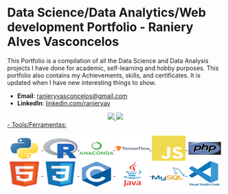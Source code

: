 # Data Science/Data Analytics/Web development Portfolio - Raniery Alves Vasconcelos
This Portfolio is a compilation of all the Data Science and Data Analysis projects I have done for academic, self-learning and hobby purposes. This portfolio also contains my Achievements, skills, and certificates. It is updated when I have new interesting things to show.

- **Email**: [ranieryvasconcelos@gmail.com](ranieryvasconcelos@gmail.com)
- **LinkedIn**: [linkedin.com/ranieryav](https://www.linkedin.com/in/ranieryav/)

<div align="center">
  <a href="https://github.com/RanieryAV">
  <img height="180em" src="https://github-readme-stats.vercel.app/api?username=RanieryAV&show_icons=true&theme=dracula&include_all_commits=true&count_private=true"/>
  <img height="180em" src="https://github-readme-stats.vercel.app/api/top-langs/?username=RanieryAV&layout=compact&langs_count=7&theme=dracula"/>
</div>
- Tools/Ferramentas:
<div style="display: inline_block"><br>
  <img align="center" alt="Python" height="60" width="80" src="https://raw.githubusercontent.com/devicons/devicon/master/icons/python/python-original.svg">
  <img align="center" alt="R" height="60" width="80" src="https://raw.githubusercontent.com/devicons/devicon/master/icons/r/r-original.svg">
  <img align="center" alt="Anaconda" height="60" width="80" src="https://raw.githubusercontent.com/devicons/devicon/master/icons/anaconda/anaconda-original-wordmark.svg">
  <img align="center" alt="Tensorflow" height="60" width="80" src="https://raw.githubusercontent.com/devicons/devicon/master/icons/tensorflow/tensorflow-original-wordmark.svg">
  <img align="center" alt="Js" height="60" width="80" src="https://raw.githubusercontent.com/devicons/devicon/master/icons/javascript/javascript-plain.svg">
  <img align="center" alt="PHP" height="60" width="80" src="https://raw.githubusercontent.com/devicons/devicon/master/icons/php/php-original.svg">
  <img align="center" alt="HTML" height="60" width="80" src="https://raw.githubusercontent.com/devicons/devicon/master/icons/html5/html5-original.svg">
  <img align="center" alt="CSS" height="60" width="80" src="https://raw.githubusercontent.com/devicons/devicon/master/icons/css3/css3-original.svg">
  <img align="center" alt="C" height="60" width="80" src="https://raw.githubusercontent.com/devicons/devicon/master/icons/c/c-original.svg">
  <img align="center" alt="Java" height="60" width="80" src="https://raw.githubusercontent.com/devicons/devicon/master/icons/java/java-original-wordmark.svg">
  <img align="center" alt="MySQL" height="60" width="80" src="https://raw.githubusercontent.com/devicons/devicon/master/icons/mysql/mysql-original-wordmark.svg">
  <img align="center" alt="VSCode" height="60" width="80" src="https://raw.githubusercontent.com/devicons/devicon/master/icons/vscode/vscode-original-wordmark.svg">
</div>
